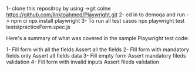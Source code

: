 1- clone this repositroy by using ->git colne https://github.com/linktoahmed/Playwright.git
2- cd in to demoqa and run ->
        npm ci
        npx install playwright
3- To run all test cases
        npx playwright test tests\practiceForm.spec.js



Here's a summary of what was covered in the sample Playwright test code:

1-  Fill form with all the fields
    Assert all the fields
2-  FIll form with mandatory fields only
    Assert all fields data
3-  Fill empty form
    Assert mandatory fileds validation
4-  Fill form with invalid inputs
    Assert fileds validation
